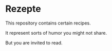 # Rezepte

This repository contains certain recipes.

It represent sorts of humor you might not share.

But you are invited to read.
